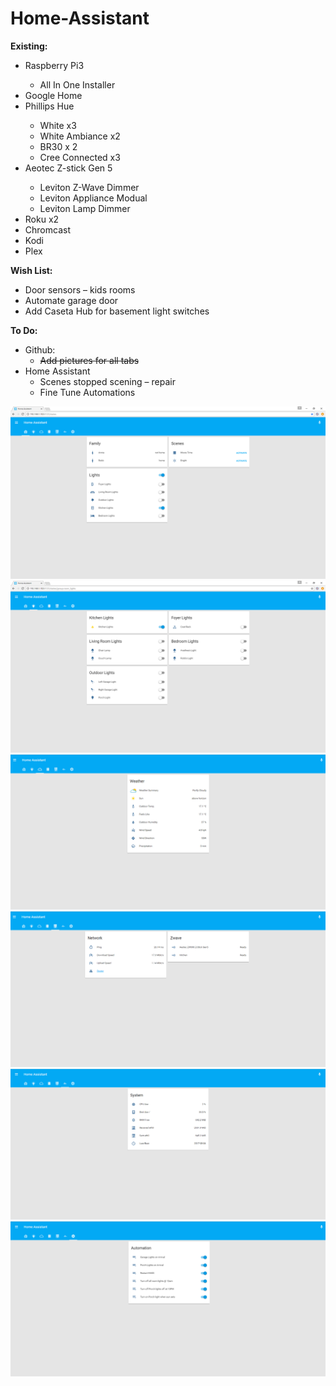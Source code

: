 # Home-Assistant
<p><strong>Existing:</strong></p>
<ul>
<li>Raspberry Pi3</li>
<ul>
<li>All In One Installer</li>
</ul>
<li>Google Home</li>
<li>Phillips Hue</li>
<ul>
<li>White x3</li>
<li>White Ambiance x2</li>
<li>BR30 x 2</li>
<li>Cree Connected x3</li>
</ul>
<li>Aeotec Z-stick Gen 5</li>
<ul>
<li>Leviton Z-Wave Dimmer</li>
<li>Leviton Appliance Modual</li>
<li>Leviton Lamp Dimmer</li>
</ul>
<li>Roku x2</li>
<li>Chromcast</li>
<li>Kodi</li>
<li>Plex</li>
</ul>
<p><strong>Wish List:</strong></p>
<ul>
<li>Door sensors &ndash; kids rooms</li>
<li>Automate garage door</li>
<li>Add Caseta Hub for basement light switches</li>
</ul>
<p><strong>To Do:</strong></p>
<ul>
<li>Github:
<ul>
<li><span style="text-decoration: line-through;">Add pictures for all tabs</span></li>
</ul>
</li>
<li>Home Assistant
<ul>
<li>Scenes stopped scening &ndash; repair</li>
<li>Fine Tune Automations</li>
</ul>
</li>
</ul>

![](https://github.com/SeveredDime/Home-Assistant/blob/master/images/home_assistan_home.png)
![](https://github.com/SeveredDime/Home-Assistant/blob/master/images/home_assistant_lights.png)
![](https://github.com/SeveredDime/Home-Assistant/blob/master/images/weather.png)
![](https://github.com/SeveredDime/Home-Assistant/blob/master/images/network.png)
![](https://github.com/SeveredDime/Home-Assistant/blob/master/images/pi.png)
![](https://github.com/SeveredDime/Home-Assistant/blob/master/images/automation.png)
